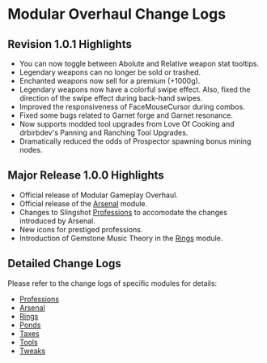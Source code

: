 # Modular Overhaul Change Logs

## Revision 1.0.1 Highlights

* You can now toggle between Abolute and Relative weapon stat tooltips.
* Legendary weapons can no longer be sold or trashed.
* Enchanted weapons now sell for a premium (+1000g).
* Legendary weapons now have a colorful swipe effect. Also, fixed the direction of the swipe effect during back-hand swipes.
* Improved the responsiveness of FaceMouseCursor during combos.
* Fixed some bugs related to Garnet forge and Garnet resonance.
* Now supports modded tool upgrades from Love Of Cooking and drbirbdev's Panning and Ranching Tool Upgrades.
* Dramatically reduced the odds of Prospector spawning bonus mining nodes.

## Major Release 1.0.0 Highlights

* Official release of Modular Gameplay Overhaul.
* Official release of the [Arsenal](Modules/Arsenal/README.md) module.
* Changes to Slingshot [Professions](Modules/Professions/README.md) to accomodate the changes introduced by Arsenal.
* New icons for prestiged professions.
* Introduction of Gemstone Music Theory in the [Rings](Modules/Rings/README.md) module.

## Detailed Change Logs

Please refer to the change logs of specific modules for details:

* [Professions](Modules/Professions/CHANGELOG.md)
* [Arsenal](Modules/Arsenal/CHANGELOG.md)
* [Rings](Modules/Rings/CHANGELOG.md)
* [Ponds](Modules/Ponds/CHANGELOG.md)
* [Taxes](Modules/Taxes/CHANGELOG.md)
* [Tools](Modules/Tools/CHANGELOG.md)
* [Tweaks](Modules/Tweex/CHANGELOG.md)
